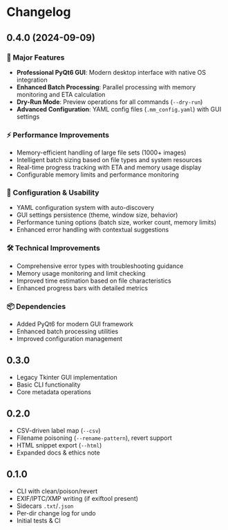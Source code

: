 # Changelog

## 0.4.0 (2024-09-09)

### 🎯 Major Features
- **Professional PyQt6 GUI**: Modern desktop interface with native OS integration
- **Enhanced Batch Processing**: Parallel processing with memory monitoring and ETA calculation
- **Dry-Run Mode**: Preview operations for all commands (`--dry-run`)
- **Advanced Configuration**: YAML config files (`.mm_config.yaml`) with GUI settings

### ⚡ Performance Improvements
- Memory-efficient handling of large file sets (1000+ images)
- Intelligent batch sizing based on file types and system resources
- Real-time progress tracking with ETA and memory usage display
- Configurable memory limits and performance monitoring

### 🔧 Configuration & Usability
- YAML configuration system with auto-discovery
- GUI settings persistence (theme, window size, behavior)
- Performance tuning options (batch size, worker count, memory limits)
- Enhanced error handling with contextual suggestions

### 🛠️ Technical Improvements
- Comprehensive error types with troubleshooting guidance
- Memory usage monitoring and limit checking
- Improved time estimation based on file characteristics
- Enhanced progress bars with detailed metrics

### 📦 Dependencies
- Added PyQt6 for modern GUI framework
- Enhanced batch processing utilities
- Improved configuration management

## 0.3.0
- Legacy Tkinter GUI implementation
- Basic CLI functionality
- Core metadata operations

## 0.2.0
- CSV-driven label map (`--csv`)
- Filename poisoning (`--rename-pattern`), revert support
- HTML snippet export (`--html`)
- Expanded docs & ethics note

## 0.1.0
- CLI with clean/poison/revert
- EXIF/IPTC/XMP writing (if exiftool present)
- Sidecars `.txt`/`.json`
- Per-dir change log for undo
- Initial tests & CI